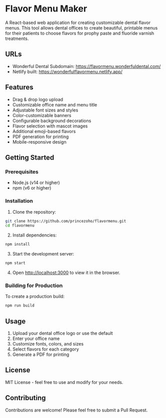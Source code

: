 # Flavor Menu Maker

A React-based web application for creating customizable dental flavor menus. This tool allows dental offices to create beautiful, printable menus for their patients to choose flavors for prophy paste and fluoride varnish treatments.

## URLs

 - Wonderful Dental Subdomain: https://flavormenu.wonderfuldental.com/ 
 - Netlify built: https://wonderfulflavormenu.netlify.app/

## Features

- Drag & drop logo upload
- Customizable office name and menu title
- Adjustable font sizes and styles
- Color-customizable banners
- Configurable background decorations
- Flavor selection with mascot images
- Additional emoji-based flavors
- PDF generation for printing
- Mobile-responsive design

## Getting Started

### Prerequisites

- Node.js (v14 or higher)
- npm (v6 or higher)

### Installation

1. Clone the repository:
```bash
git clone https://github.com/princezoho/flavormenu.git
cd flavormenu
```

2. Install dependencies:
```bash
npm install
```

3. Start the development server:
```bash
npm start
```

4. Open [http://localhost:3000](http://localhost:3000) to view it in the browser.

### Building for Production

To create a production build:
```bash
npm run build
```

## Usage

1. Upload your dental office logo or use the default
2. Enter your office name
3. Customize fonts, colors, and sizes
4. Select flavors for each category
5. Generate a PDF for printing

## License

MIT License - feel free to use and modify for your needs.

## Contributing

Contributions are welcome! Please feel free to submit a Pull Request.
